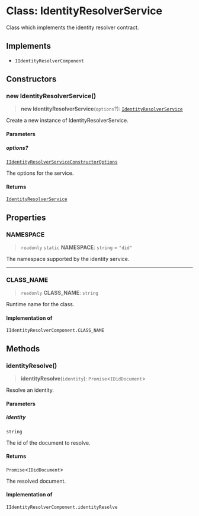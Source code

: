 # Class: IdentityResolverService

Class which implements the identity resolver contract.

## Implements

- `IIdentityResolverComponent`

## Constructors

### new IdentityResolverService()

> **new IdentityResolverService**(`options`?): [`IdentityResolverService`](IdentityResolverService.md)

Create a new instance of IdentityResolverService.

#### Parameters

##### options?

[`IIdentityResolverServiceConstructorOptions`](../interfaces/IIdentityResolverServiceConstructorOptions.md)

The options for the service.

#### Returns

[`IdentityResolverService`](IdentityResolverService.md)

## Properties

### NAMESPACE

> `readonly` `static` **NAMESPACE**: `string` = `"did"`

The namespace supported by the identity service.

***

### CLASS\_NAME

> `readonly` **CLASS\_NAME**: `string`

Runtime name for the class.

#### Implementation of

`IIdentityResolverComponent.CLASS_NAME`

## Methods

### identityResolve()

> **identityResolve**(`identity`): `Promise`\<`IDidDocument`\>

Resolve an identity.

#### Parameters

##### identity

`string`

The id of the document to resolve.

#### Returns

`Promise`\<`IDidDocument`\>

The resolved document.

#### Implementation of

`IIdentityResolverComponent.identityResolve`

